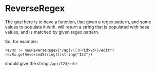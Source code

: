 # ReverseRegex

The goal here is to have a function, that given a regex pattern, and some values to populate it with, will return a string that is populated with hese values, and is matched by given regex pattern.

So, for example:
```
revRx := newReverseRegex("/api/((?P<id>\d+)/edit")
revRx.getReversedString([]string{"123"})
```
should give the string `/api/123/edit`
